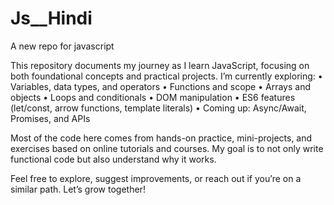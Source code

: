 # Js__Hindi
A new repo for javascript

This repository documents my journey as I learn JavaScript, focusing on both foundational concepts and practical projects. I’m currently exploring:
	•	Variables, data types, and operators
	•	 Functions and scope
	•	 Arrays and objects
	•	 Loops and conditionals
	•	DOM manipulation
	•	 ES6 features (let/const, arrow functions, template literals)
	•	 Coming up: Async/Await, Promises, and APIs

Most of the code here comes from hands-on practice, mini-projects, and exercises based on online tutorials and courses. My goal is to not only write functional code but also understand why it works.

Feel free to explore, suggest improvements, or reach out if you’re on a similar path. Let’s grow together! 
